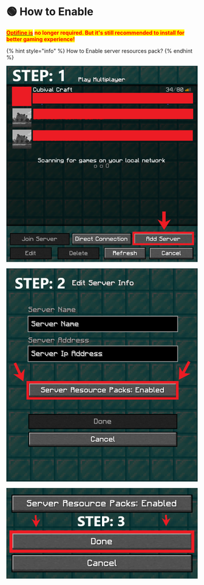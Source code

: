 # 🟢 How to Enable

[<mark style="color:red;">**Optifine is**</mark>](https://optifine.net/downloads) <mark style="color:red;">**no longer required. But it's still recommended to install for better gaming experience!**</mark>

{% hint style="info" %}
How to Enable server resources pack?
{% endhint %}

![](<../../.gitbook/assets/image (74).png>)

![](<../../.gitbook/assets/image (116) (1).png>)

![](<../../.gitbook/assets/image (105) (1).png>)

